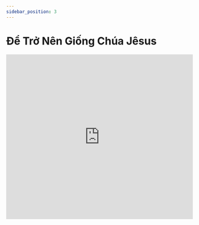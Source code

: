 ```yaml
---
sidebar_position: 3
---
```


# Để Trở Nên Giống Chúa Jêsus


<iframe width="100%" height="444" src="https://www.youtube.com/embed/bB7Ex4TA_Mg?si=7nwoQSyoSge3bi4W" title="YouTube video player" frameborder="0" allow="accelerometer; autoplay; clipboard-write; encrypted-media; gyroscope; picture-in-picture; web-share" allowfullscreen></iframe>